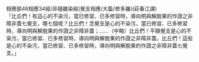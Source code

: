 相應部46相應34經/非隨雜染經(覺支相應/大篇/修多羅)(莊春江譯)  
「比丘們！有這心的不染污，當已修習、已多修習時，導向明與解脫果的作證之非障非蓋七覺支，哪七個呢？比丘們！念覺支是心的不染污，當已修習、已多修習時，導向明與解脫果的作證之非障非蓋；……（中略）比丘們！平靜覺支是心的不染污，當已修習、已多修習時，導向明與解脫果的作證之非障非蓋。比丘們！這些是心的不染污，當已修習、已多修習時，導向明與解脫果的作證之非障非蓋七覺支。」  
  
  

